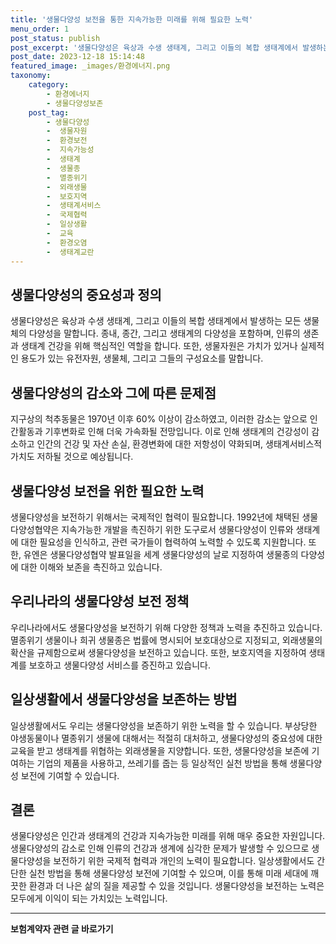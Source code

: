 ```yaml
---
title: '생물다양성 보전을 통한 지속가능한 미래를 위해 필요한 노력'
menu_order: 1
post_status: publish
post_excerpt: '생물다양성은 육상과 수생 생태계, 그리고 이들의 복합 생태계에서 발생하는 모든 생물체의 다양성을 말합니다. 종내, 종간, 그리고 생태계의 다양성을 포함하며, 인류의 생존과 생태계 건강을 위해 핵심적인 역할을 합니다. 또한, 생물자원은 가치가 있거나 실제적인 용도가 있는 유전자원, 생물체, 그리고 그들의 구성요소를 말합니다.'
post_date: 2023-12-18 15:14:48
featured_image: _images/환경에너지.png
taxonomy:
    category:
        - 환경에너지
        - 생물다양성보존
    post_tag:
        - 생물다양성
        -  생물자원
        -  환경보전
        -  지속가능성
        -  생태계
        -  생물종
        -  멸종위기
        -  외래생물
        -  보호지역
        -  생태계서비스
        -  국제협력
        -  일상생활
        -  교육
        -  환경오염
        -  생태계교란
---
```



## 생물다양성의 중요성과 정의

생물다양성은 육상과 수생 생태계, 그리고 이들의 복합 생태계에서 발생하는 모든 생물체의 다양성을 말합니다. 종내, 종간, 그리고 생태계의 다양성을 포함하며, 인류의 생존과 생태계 건강을 위해 핵심적인 역할을 합니다. 또한, 생물자원은 가치가 있거나 실제적인 용도가 있는 유전자원, 생물체, 그리고 그들의 구성요소를 말합니다.

## 생물다양성의 감소와 그에 따른 문제점

지구상의 척추동물은 1970년 이후 60% 이상이 감소하였고, 이러한 감소는 앞으로 인간활동과 기후변화로 인해 더욱 가속화될 전망입니다. 이로 인해 생태계의 건강성이 감소하고 인간의 건강 및 자산 손실, 환경변화에 대한 저항성이 약화되며, 생태계서비스적 가치도 저하될 것으로 예상됩니다.

## 생물다양성 보전을 위한 필요한 노력

생물다양성을 보전하기 위해서는 국제적인 협력이 필요합니다. 1992년에 채택된 생물다양성협약은 지속가능한 개발을 촉진하기 위한 도구로서 생물다양성이 인류와 생태계에 대한 필요성을 인식하고, 관련 국가들이 협력하여 노력할 수 있도록 지원합니다. 또한, 유엔은 생물다양성협약 발표일을 세계 생물다양성의 날로 지정하여 생물종의 다양성에 대한 이해와 보존을 촉진하고 있습니다. 

## 우리나라의 생물다양성 보전 정책

우리나라에서도 생물다양성을 보전하기 위해 다양한 정책과 노력을 추진하고 있습니다. 멸종위기 생물이나 희귀 생물종은 법률에 명시되어 보호대상으로 지정되고, 외래생물의 확산을 규제함으로써 생물다양성을 보전하고 있습니다. 또한, 보호지역을 지정하여 생태계를 보호하고 생물다양성 서비스를 증진하고 있습니다.

## 일상생활에서 생물다양성을 보존하는 방법

일상생활에서도 우리는 생물다양성을 보존하기 위한 노력을 할 수 있습니다. 부상당한 야생동물이나 멸종위기 생물에 대해서는 적절히 대처하고, 생물다양성의 중요성에 대한 교육을 받고 생태계를 위협하는 외래생물을 지양합니다. 또한, 생물다양성을 보존에 기여하는 기업의 제품을 사용하고, 쓰레기를 줍는 등 일상적인 실천 방법을 통해 생물다양성 보전에 기여할 수 있습니다.

## 결론

생물다양성은 인간과 생태계의 건강과 지속가능한 미래를 위해 매우 중요한 자원입니다. 생물다양성의 감소로 인해 인류의 건강과 생계에 심각한 문제가 발생할 수 있으므로 생물다양성을 보전하기 위한 국제적 협력과 개인의 노력이 필요합니다. 일상생활에서도 간단한 실천 방법을 통해 생물다양성 보전에 기여할 수 있으며, 이를 통해 미래 세대에 깨끗한 환경과 더 나은 삶의 질을 제공할 수 있을 것입니다. 생물다양성을 보전하는 노력은 모두에게 이익이 되는 가치있는 노력입니다.
<!-- wp:separator -->
<hr class="wp-block-separator has-alpha-channel-opacity"/>
<!-- /wp:separator -->

<!-- wp:group {"backgroundColor":"base","layout":{"type":"constrained"}} -->
<div class="wp-block-group has-base-background-color has-background"><!-- wp:paragraph {"align":"center","fontSize":"medium"} -->
<p class="has-text-align-center has-large-font-size"><strong>보험계약자 관련 글 바로가기</strong></p>
<!-- /wp:paragraph -->


<!-- wp:latest-posts
{"categories":[{"id":13963,"count":19,"description":"","link":"https://uknowlaw.com/category/%eb%b3%b4%ed%97%98%ea%b3%84%ec%95%bd%ec%9e%90/","name":"보험계약자","slug":"보험계약자","taxonomy":"category","parent":0,"meta":[],"_links":{"self":[{"href":"https://uknowlaw.com/wp-json/wp/v2/categories/13963"}],"collection":[{"href":"https://uknowlaw.com/wp-json/wp/v2/categories"}],"about":[{"href":"https://uknowlaw.com/wp-json/wp/v2/taxonomies/category"}],"wp:post_type":[{"href":"https://uknowlaw.com/wp-json/wp/v2/posts?categories=13963"}],"curies":[{"name":"wp","href":"https://api.w.org/{rel}","templated":true}]}}],"postsToShow":100,"excerptLength":28,"postLayout":"grid","columns":2,"featuredImageAlign":"left","featuredImageSizeSlug":"large","fontSize":"small"} /--></div>
<!-- /wp:group -->